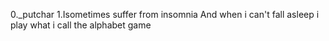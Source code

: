 0._putchar
1.Isometimes suffer from insomnia And when i can't fall asleep i play what i call the alphabet game
